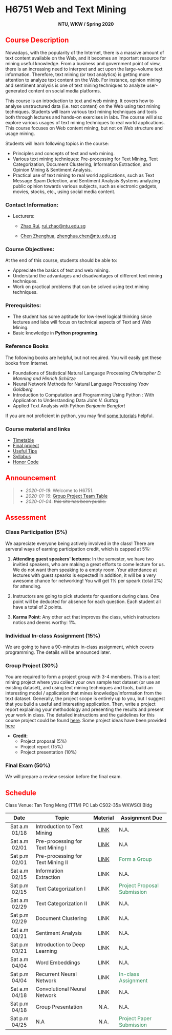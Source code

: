 # H6751 Web and Text Mining

#### <center>NTU, WKW / Spring 2020</center>

## <font color='Red'>Course Description </font>

Nowadays, with the popularity of the Internet, there is a massive amount of text content available on the Web, and it becomes an important resource for mining useful knowledge. From a business and government point of view, there is an increasing need to interpret and act upon the large-volume text information. Therefore, text mining (or text analytics) is getting more attention to analyze text content on the Web. For instance, opinion mining and sentiment analysis is one of text mining techniques to analyze user-generated content on social media platforms.

This course is an introduction to text and web mining. It covers how to analyse unstructured data (i.e. text content) on the Web using text mining techniques. Students will learn various text mining techniques and tools both through lectures and hands-on exercises in labs. The course will also explore various usages of text mining techniques to real world applications. This course focuses on Web content mining, but not on Web structure and usage mining.

Students will learn following topics in the course:

* Principles and concepts of text and web mining.
* Various text mining techniques: Pre-processing for Text Mining, Text Categorization, Document Clustering, Information Extraction, and Opinion Mining & Sentiment Analysis.
* Practical use of text mining to real world applications, such as Text Message Spam Detection,
and Sentiment Analysis Systems analyzing public opinion towards various subjects, such as electronic gadgets, movies, stocks, etc., using social media content.

### Contact Information:

- Lecturers: 
     * [Zhao Rui](https://rzntu.github.io), [rui.zhao@ntu.edu.sg](mailto:rui.zhao@ntu.edu.sg)

     * [Chen Zhenghua](https://zhenghuantu.github.io), [zhenghua.chen@ntu.edu.sg](mailto:zhenghua.chen@ntu.edu.sg)
            
### Course Objectives:

At the end of this course, students should be able to:

- Appreciate the basics of text and web mining.
- Understand the advantages and disadvantages of different text mining techniques.
- Work on practical problems that can be solved using text mining techniques.

### Prerequisites:

- The student has some aptitude for low-level logical thinking since lectures and labs will focus
on technical aspects of Text and Web Mining.
- Basic knowledge in **Python programing**.

### Reference Books

The following books are helpful, but not required. You will easily get these books from Internet.


- Foundations of Statistical Natural Language Processing *Christopher D. Manning and Hinrich Schütze*
- Neural Network Methods for Natural Language Processing *Yoav Goldberg*
- Introduction to Computation and Programming Using Python : With Application to Understanding Data *John V. Guttag* 
- Applied Text Analysis with Python *Benjamin Bengfort* 

If you are not proficient in python, you may find [some tutorials](material/coding.md) helpful.

### Course material and links

- [Timetable](#schedule)
- [Final project](project/project.md)
- [Useful Tips](material/dspractice.md)
- [Syllabus](material/H67512020.pdf)
- [Honor Code](honorcode.md)

## <font color='Red'>Announcement</font>

> - *2020-01-18*: Welcome to H6751.
> - *2020-01-16*: [Group Project Team Table](https://docs.google.com/spreadsheets/d/1V93TaLzOjVksmbdAsAfB20KkY9aeNJKpH3Vm-ZH3G2Y/edit?usp=sharing)
> - *2020-01-04*: ~~this site has been public.~~

## <font color='Red'>Assessment</font>

### Class Participation (5%)

We aapreciate everyone being actively involved in the class! There are serveral ways of earning participation credit, which is capped at 5%:

1. **Attending guest speakers' lectures**: In the semester, we have two invitied speakers, who are making a great efforts to come lecture for us. We do not want them speaking to a empty room. Your attendance at lectures with guest spearks is expected! In addition, it will be a very awesome chance for networking! You will get 1% per speark (total 2%) for attending.

2. Instructors are going to pick students for questions during class. One point will be deducted for absence for each question. Each student all have a total of 2 points.

3. **Karma Point**: Any other act that improves the class, which instructors notics and deems worthy: 1%. 

### Individual In-class Assignment (15%)

We are going to have a 90-minutes in-class assignment, which covers programming. The details will be announced later. 

### Group Project (30%)

You are required to form a project group with 3-4 members. This is a text mining project where you collect your own sample text dataset (or use an existing dataset), and using text mining techniques and tools, build an interesting model / application that mines knowledge/information from the text dataset. Generally, the project scope is entirely up to you, but I suggest that you build a useful and interesting application. Then, write a project report explaining your methodology and presenting the results and present your work in class. The detailed instructions and the guidelines for this course project could be found [here](project/h6751_guidlines_grading.pdf). Some project ideas have been provided [here](project/project.md)

- **Credit**:
  * Project proposal (5%) 
  * Project report (15%) 
  * Project presentation (10%)

### Final Exam (50%)

We will prepare a review session before the final exam.

## <font color='Red'>Schedule</font>

Class Venue: Tan Tong Meng (TTM) PC Lab CS02-35a WKWSCI Bldg

**Date** |	**Topic** |	**Material** | **Assignment Due**
:----:  | ------- | :----: | ---------------
Sat a.m 01/18 | Introduction to Text Mining | [LINK](note/blogs01.md) | N.A.
Sat a.m 02/01 | Pre-processing for Text Mining I | [LINK](note/blogs02.md) | N.A
Sat p.m 02/01 | Pre-processing for Text Mining II  | [LINK](note/blogs03.md) | <font color='SeaGreen'>Form a Group</font>
Sat a.m 02/15 | Information Extraction | LINK | N.A.
Sat p.m 02/15 | Text Categorization I | LINK | <font color='SeaGreen'>Project Proposal Submission</font>
Sat a.m 02/29 | Text Categorization II| LINK | N.A.
Sat p.m 02/29 | Document Clustering| LINK | N.A.
Sat a.m 03/21 | Sentiment Analysis | LINK | N.A.
Sat p.m 03/21 | Introduction to Deep Learning | LINK |  N.A.
Sat a.m 04/04 | Word Embeddings | LINK | N.A.
Sat p.m 04/04 | Recurrent Neural Network | LINK | <font color='SeaGreen'>In-class Assignment</font>
Sat a.m 04/18 | Convolutional Neural Network | LINK | N.A.
Sat p.m 04/18 | Group Presentation | N.A. | N.A.
Sat p.m 04/25 | N.A | N.A. |<font color='SeaGreen'>Project Paper Submission</font>

    

